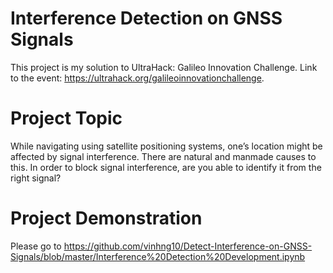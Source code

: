 # Interference Detection on GNSS Signals
This project is my solution to UltraHack: Galileo Innovation Challenge. Link to
the event: https://ultrahack.org/galileoinnovationchallenge.

# Project Topic
While navigating using satellite positioning systems, one’s location might be
affected by signal interference. There are natural and manmade causes to this.
In order to block signal interference, are you able to identify it from the right
signal?

# Project Demonstration
Please go to https://github.com/vinhng10/Detect-Interference-on-GNSS-Signals/blob/master/Interference%20Detection%20Development.ipynb 
